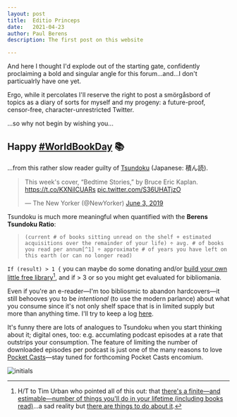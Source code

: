```yaml
---
layout: post
title:	Editio Princeps
date:	2021-04-23
author:	Paul Berens
description: The first post on this website

---
```


And here I thought I'd explode out of the starting gate, confidently proclaiming a bold and singular angle for this forum...and...I don't particualrly have one yet.

Ergo, while it percolates I'll reserve the right to post a smörgåsbord of topics as a diary of sorts for myself and my progeny: a future-proof, censor-free, character-unrestricted Twitter.

...so why not begin by wishing you...

## Happy [#WorldBookDay](https://twitter.com/hashtag/WorldBookDay) 📚

...from this rather slow reader guilty of [Tsundoku](https://www.google.com/search?q=Tsundoku) (Japanese: 積ん読).

<blockquote class="twitter-tweet"><p lang="en" dir="ltr">This week&#39;s cover, “Bedtime Stories,” by Bruce Eric Kaplan. <a href="https://t.co/KXNilCUARs">https://t.co/KXNilCUARs</a> <a href="https://t.co/S36UHATjzO">pic.twitter.com/S36UHATjzO</a></p>&mdash; The New Yorker (@NewYorker) <a href="https://twitter.com/NewYorker/status/1135516514910711809?ref_src=twsrc%5Etfw">June 3, 2019</a></blockquote><script async src="https://platform.twitter.com/widgets.js" charset="utf-8"></script>

Tsundoku is much more meaningful when quantified with the **Berens Tsundoku Ratio**:

> `(current # of books sitting unread on the shelf + estimated acquisitions over the remainder of your life) ÷ avg. # of books you read per annum[^1] ÷ approximate # of years you have left on this earth (or can no longer read)`

[^1]: Or put your to-read list through the [howlongtoread.com](https://howlongtoread.com) to add it all up.

`If (result) > 1 {` you can maybe do some donating and/or [build your own little free library](https://littlefreelibrary.org)[^2], and if > 3 or so you might get evaluated for bibliomania.

[^2]: H/T to Tim Urban who pointed all of this out: that [there's a finite—and estimable—number of things you'll do in your lifetime (including books read)](https://waitbutwhy.com/2015/12/the-tail-end.html)...a sad reality but [there are things to do about it](https://twitter.com/maxjoseph/status/1121086199983157250).

Even if you're an e-reader—I'm too bibliosmic to abandon hardcovers—it still behooves you to be *intentional* (to use the modern parlance) about what you consume since it's not only shelf space that is in limited supply but more than anything time. I'll try to keep a log [here](/books).

It's funny there are lots of analogues to Tsundoku when you start thinking about it; digital ones, too: e.g. accumlating podcast episodes at a rate that outstrips your consumption. The feature of limiting the number of downloaded episodes per podcast is just one of the many reasons to love [Pocket Casts](https://www.pocketcasts.com/)—stay tuned for forthcoming Pocket Casts encomium.

![initials](/assets/images/pmb.initials.png)